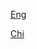 [Eng](https://efficientdl.com/faster-deep-learning-in-pytorch-a-guide/)

[Chi](https://mp.weixin.qq.com/s/MiNGHhcY7qFScRBwUKirkQ)